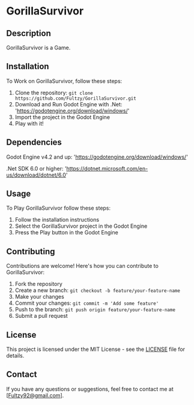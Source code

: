 # GorillaSurvivor

## Description

GorillaSurvivor is a Game.

## Installation

To Work on GorillaSurvivor, follow these steps:

1. Clone the repository: `git clone https://github.com/Fultzy/GorillaSurvivor.git`										
2. Download and Run Godot Engine with .Net: 'https://godotengine.org/download/windows/'
3. Import the project in the Godot Engine
4. Play with it!

## Dependencies

Godot Engine v4.2 and up: 'https://godotengine.org/download/windows/'

.Net SDK 6.0 or higher: 'https://dotnet.microsoft.com/en-us/download/dotnet/6.0'

## Usage

To Play GorillaSurvivor follow these steps:

1. Follow the installation instructions
2. Select the GorillaSurvivor project in the Godot Engine
3. Press the Play button in the Godot Engine

## Contributing

Contributions are welcome! Here's how you can contribute to GorillaSurvivor:

1. Fork the repository
2. Create a new branch: `git checkout -b feature/your-feature-name`
3. Make your changes
4. Commit your changes: `git commit -m 'Add some feature'`
5. Push to the branch: `git push origin feature/your-feature-name`
6. Submit a pull request

## License

This project is licensed under the MIT License - see the [LICENSE](LICENSE) file for details.

## Contact

If you have any questions or suggestions, feel free to contact me at [Fultzy92@gmail.com].
